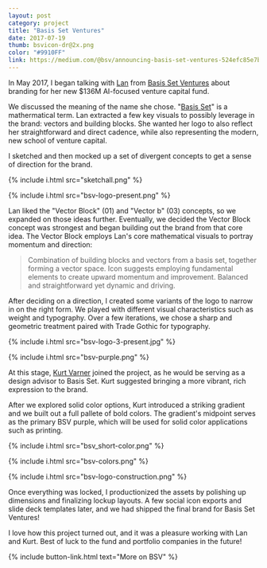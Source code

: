 ```yaml
---
layout: post
category: project
title: "Basis Set Ventures"
date: 2017-07-19
thumb: bsvicon-dr@2x.png
color: "#9910FF"
link: https://medium.com/@bsv/announcing-basis-set-ventures-524efc85e7b9
---
```


In May 2017, I began talking with [Lan](https://www.linkedin.com/in/xuezhao-lan-50aa1a1/) from [Basis Set Ventures](https://basisset.ventures/) about branding for her new $136M AI-focused venture capital fund.

We discussed the meaning of the name she chose. "[Basis Set](https://en.wikipedia.org/wiki/Basis_(linear_algebra))" is a mathermatical term. Lan extracted a few key visuals to possibly leverage in the brand: vectors and building blocks. She wanted her logo to also reflect her straightforward and direct cadence, while also representing the modern, new school of venture capital.

I sketched and then mocked up a set of divergent concepts to get a sense of direction for the brand.

{% include i.html src="sketchall.png" %}

{% include i.html src="bsv-logo-present.png" %}

Lan liked the "Vector Block" (01) and "Vector b" (03) concepts, so we expanded on those ideas further. Eventually, we decided the Vector Block concept was strongest and began building out the brand from that core idea. The Vector Block employs Lan's core mathematical visuals to portray momentum and direction:

> Combination of building blocks and vectors from a basis set, together forming a vector space. Icon suggests employing fundamental elements to create upward momentum and improvement. Balanced and straightforward yet dynamic and driving.

After deciding on a direction, I created some variants of the logo to narrow in on the right form. We played with different visual characteristics such as weight and typography. Over a few iterations, we chose a sharp and geometric treatment paired with Trade Gothic for typography.

{% include i.html src="bsv-logo-3-present.jpg" %}

{% include i.html src="bsv-purple.png" %}

At this stage, [Kurt Varner](https://twitter.com/kurtvarner) joined the project, as he would be serving as a design advisor to Basis Set. Kurt suggested bringing a more vibrant, rich expression to the brand.

After we explored solid color options, Kurt introduced a striking gradient and we built out a full pallete of bold colors. The gradient's midpoint serves as the primary BSV purple, which will be used for solid color applications such as printing.

{% include i.html src="bsv_short-color.png" %}

{% include i.html src="bsv-colors.png" %}

{% include i.html src="bsv-logo-construction.png" %}

Once everything was locked, I productionized the assets by polishing up dimensions and finalizing lockup layouts. A few social icon exports and slide deck templates later, and we had shipped the final brand for Basis Set Ventures!

I love how this project turned out, and it was a pleasure working with Lan and Kurt. Best of luck to the fund and portfolio companies in the future!

{% include button-link.html text="More on BSV" %}

